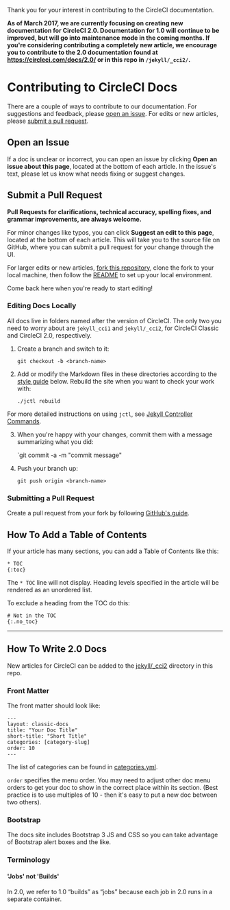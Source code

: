 Thank you for your interest in contributing to the CircleCI documentation.

**As of March 2017, we are currently focusing on creating new documentation for CircleCI 2.0. Documentation for 1.0 will continue to be improved, but will go into maintenance mode in the coming months. If you're considering contributing a completely new article, we encourage you to contribute to the 2.0 documentation found at <https://circleci.com/docs/2.0/> or in this repo in `/jekyll/_cci2/`.**

# Contributing to CircleCI Docs

There are a couple of ways to contribute to our documentation. For suggestions and feedback, please [open an issue](#open-an-issue). For edits or new articles, please [submit a pull request](#submit-a-pull-request).

## Open an Issue

If a doc is unclear or incorrect, you can open an issue by clicking **Open an issue about this page**, located at the bottom of each article. In the issue's text, please let us know what needs fixing or suggest changes.

## Submit a Pull Request

**Pull Requests for clarifications, technical accuracy, spelling fixes, and grammar improvements, are always welcome.**

For minor changes like typos, you can click **Suggest an edit to this page**, located at the bottom of each article. This will take you to the source file on GitHub, where you can submit a pull request for your change through the UI.

For larger edits or new articles, [fork this repository](https://github.com/circleci/circleci-docs#fork-destination-box), clone the fork to your local machine, then follow the [README](README.md) to set up your local environment.

Come back here when you're ready to start editing!

### Editing Docs Locally

All docs live in folders named after the version of CircleCI. The only two you need to worry about are `jekyll_cci1` and `jekyll/_cci2`, for CircleCI Classic and CircleCI 2.0, respectively.

1. Create a branch and switch to it:

    `git checkout -b <branch-name>`

2. Add or modify the Markdown files in these directories according to the [style guide](#style-guide) below. Rebuild the site when you want to check your work with:

    `./jctl rebuild`

For more detailed instructions on using `jctl`, see [Jekyll Controller Commands](#jekyll-controller-commands).

3. When you're happy with your changes, commit them with a message summarizing what you did:

    `git commit -a -m "commit message"

4. Push your branch up:

    `git push origin <branch-name>`

### Submitting a Pull Request

Create a pull request from your fork by following [GitHub's guide](https://help.github.com/articles/creating-a-pull-request-from-a-fork/).

## How To Add a Table of Contents

If your article has many sections, you can add a Table of Contents like this:

```
* TOC
{:toc}
```

The `* TOC` line will not display. Heading levels specified in the article will be rendered as an unordered list.

To exclude a heading from the TOC do this:

```
# Not in the TOC
{:.no_toc}
```

---

## How To Write 2.0 Docs

New articles for CircleCI can be added to the [jekyll/_cci2](https://github.com/circleci/circleci-docs/tree/master/jekyll/_cci2) directory in this repo.

### Front Matter

The front matter should look like:

```
---
layout: classic-docs
title: "Your Doc Title"
short-title: "Short Title"
categories: [category-slug]
order: 10
---
```

The list of categories can be found in [categories.yml](https://github.com/circleci/circleci-docs/blob/master/jekyll/_data/categories.yml).

`order` specifies the menu order. You may need to adjust other doc menu orders to get your doc to show in the correct place within its section. (Best practice is to use multiples of 10 - then it's easy to put a new doc between two others).

### Bootstrap

The docs site includes Bootstrap 3 JS and CSS so you can take advantage of Bootstrap alert boxes and the like.

### Terminology

#### 'Jobs' not 'Builds'

In 2.0, we refer to 1.0 “builds” as “jobs” because each job in 2.0 runs in a separate container.
